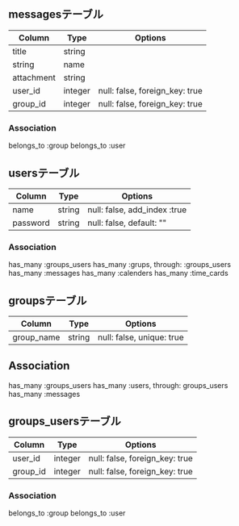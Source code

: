 ## messagesテーブル
|Column|Type|Options|
|------|----|-------|
|title|string|
|string|name|
|attachment|string|
|user_id|integer|null: false, foreign_key: true|
|group_id|integer|null: false, foreign_key: true|
### Association
belongs_to :group
belongs_to :user


## usersテーブル
|Column|Type|Options|
|------|----|-------|
|name|string|null: false, add_index :true|
|password|string|null: false, default: ""|
### Association
has_many :groups_users
has_many :grups, through: :groups_users
has_many :messages
has_many :calenders
has_many :time_cards


## groupsテーブル
|Column|Type|Options|
|------|----|-------|
|group_name|string|null: false, unique: true|
## Association
has_many :groups_users
has_many :users, through: groups_users
has_many :messages


## groups_usersテーブル
|Column|Type|Options|
|------|----|-------|
|user_id|integer|null: false, foreign_key: true|
|group_id|integer|null: false, foreign_key: true|
### Association
belongs_to :group
belongs_to :user
